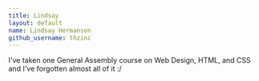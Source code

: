 ```yaml
---
title: Lindsay
layout: default
name: Lindsay Hermanson
github_username: thzinc
---
```


I've taken one General Assembly course on Web Design, HTML, and CSS and I've forgotten almost all of it :/